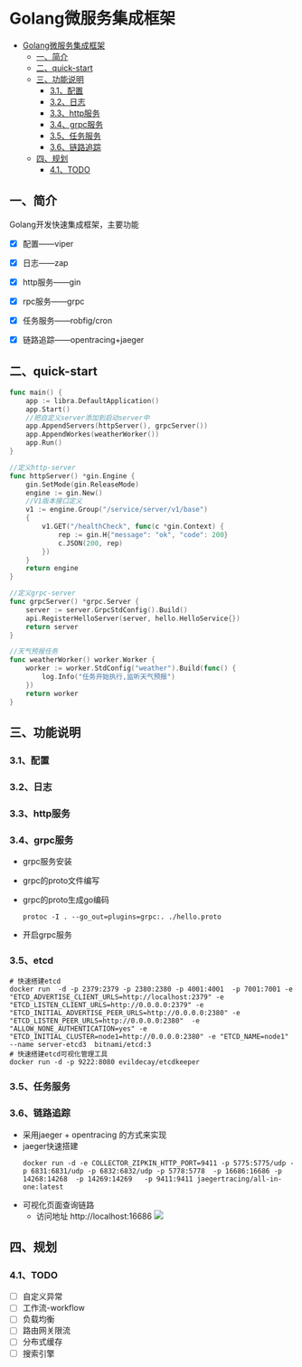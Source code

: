 # Golang微服务集成框架

- [Golang微服务集成框架](#golang微服务集成框架)
	- [一、简介](#一简介)
	- [二、quick-start](#二quick-start)
	- [三、功能说明](#三功能说明)
		- [3.1、配置](#31配置)
		- [3.2、日志](#32日志)
		- [3.3、http服务](#33http服务)
		- [3.4、grpc服务](#34grpc服务)
		- [3.5、任务服务](#35任务服务)
		- [3.6、链路追踪](#36链路追踪)
	- [四、规划](#四规划)
		- [4.1、TODO](#41todo)

## 一、简介

Golang开发快速集成框架，主要功能
- [x] 配置——viper
- [x] 日志——zap
- [x] http服务——gin
- [x] rpc服务——grpc
- [x] 任务服务——robfig/cron
- [x] 链路追踪——opentracing+jaeger


## 二、quick-start
```go
func main() {
	app := libra.DefaultApplication()
	app.Start()
	//把自定义server添加到启动server中
	app.AppendServers(httpServer(), grpcServer())
	app.AppendWorkes(weatherWorker())
	app.Run()
}

//定义http-server
func httpServer() *gin.Engine {
	gin.SetMode(gin.ReleaseMode)
	engine := gin.New()
	//V1版本接口定义
	v1 := engine.Group("/service/server/v1/base")
	{
		v1.GET("/healthCheck", func(c *gin.Context) {
			rep := gin.H{"message": "ok", "code": 200}
			c.JSON(200, rep)
		})
	}
	return engine
}

//定义grpc-server
func grpcServer() *grpc.Server {
	server := server.GrpcStdConfig().Build()
	api.RegisterHelloServer(server, hello.HelloService{})
	return server
}

//天气预报任务
func weatherWorker() worker.Worker {
	worker := worker.StdConfig("weather").Build(func() {
		log.Info("任务开始执行,监听天气预报")
	})
	return worker
}
```

## 三、功能说明

### 3.1、配置

### 3.2、日志

### 3.3、http服务

### 3.4、grpc服务
- grpc服务安装

- grpc的proto文件编写

- grpc的proto生成go编码
	```shell script
	protoc -I . --go_out=plugins=grpc:. ./hello.proto
	```
- 开启grpc服务

### 3.5、etcd
```shell script
# 快速搭建etcd
docker run  -d -p 2379:2379 -p 2380:2380 -p 4001:4001  -p 7001:7001 -e "ETCD_ADVERTISE_CLIENT_URLS=http://localhost:2379" -e "ETCD_LISTEN_CLIENT_URLS=http://0.0.0.0:2379" -e "ETCD_INITIAL_ADVERTISE_PEER_URLS=http://0.0.0.0:2380" -e "ETCD_LISTEN_PEER_URLS=http://0.0.0.0:2380"  -e "ALLOW_NONE_AUTHENTICATION=yes" -e "ETCD_INITIAL_CLUSTER=node1=http://0.0.0.0:2380" -e "ETCD_NAME=node1" --name server-etcd3  bitnami/etcd:3
# 快速搭建etcd可视化管理工具
docker run -d -p 9222:8080 evildecay/etcdkeeper
```


### 3.5、任务服务


### 3.6、链路追踪
- 采用jaeger + opentracing 的方式来实现
- jaeger快速搭建
	```shell
	docker run -d -e COLLECTOR_ZIPKIN_HTTP_PORT=9411 -p 5775:5775/udp -p 6831:6831/udp -p 6832:6832/udp -p 5778:5778  -p 16686:16686 -p 14268:14268  -p 14269:14269   -p 9411:9411 jaegertracing/all-in-one:latest
	```
- 可视化页面查询链路
  - 访问地址 http://localhost:16686
  ![](https://gitee.com/jingxuanye/yjx-pictures/raw/master/pic/20201230151609.png)

## 四、规划

### 4.1、TODO
- [ ] 自定义异常
- [ ] 工作流-workflow
- [ ] 负载均衡
- [ ] 路由网关限流
- [ ] 分布式缓存
- [ ] 搜索引擎